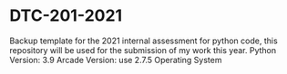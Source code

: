 # DTC-201-2021
Backup template for the 2021 internal assessment for python code, this repository will be used for the submission of my work this year.
Python Version: 3.9
Arcade Version: use 2.7.5
Operating System
